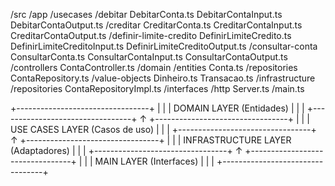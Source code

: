 /src
  /app
    /usecases
      /debitar
        DebitarConta.ts
        DebitarContaInput.ts
        DebitarContaOutput.ts
      /creditar
        CreditarConta.ts
        CreditarContaInput.ts
        CreditarContaOutput.ts
      /definir-limite-credito
        DefinirLimiteCredito.ts
        DefinirLimiteCreditoInput.ts
        DefinirLimiteCreditoOutput.ts
      /consultar-conta
        ConsultarConta.ts
        ConsultarContaInput.ts
        ConsultarContaOutput.ts
    /controllers
      ContaController.ts
  /domain
    /entities
      Conta.ts
    /repositories
      ContaRepository.ts
    /value-objects
      Dinheiro.ts
      Transacao.ts
  /infrastructure
    /repositories
      ContaRepositoryImpl.ts
  /interfaces
    /http
      Server.ts
  /main.ts

  +---------------------------------+
|                                 |
|    DOMAIN LAYER (Entidades)     |
|                                 |
+---------------------------------+
              ↑
+---------------------------------+
|                                 |
|  USE CASES LAYER (Casos de uso) |
|                                 |
+---------------------------------+
              ↑
+---------------------------------+
|                                 |
|   INFRASTRUCTURE LAYER (Adaptadores) |
|                                 |
+---------------------------------+
              ↑
+---------------------------------+
|                                  |
|     MAIN LAYER (Interfaces)     |
|                                 |
+---------------------------------+

